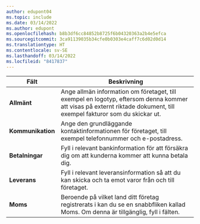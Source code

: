 ```yaml
---
author: edupont04
ms.topic: include
ms.date: 03/14/2022
ms.author: edupont
ms.openlocfilehash: b8b3df6cc84852b8725f6b04320363a2b4e5efca
ms.sourcegitcommit: 3ca91139035b34cfe0b0303e4caff7c6d02d0d14
ms.translationtype: HT
ms.contentlocale: sv-SE
ms.lasthandoff: 03/14/2022
ms.locfileid: "8417837"
---
```

|Fält|Beskrivning|  
|-------------|---------------------------------------|  
|**Allmänt**|Ange allmän information om företaget, till exempel en logotyp, eftersom denna kommer att visas på externt riktade dokument, till exempel fakturor som du skickar ut. |  
|**Kommunikation**|Ange den grundläggande kontaktinformationen för företaget, till exempel telefonnummer och e-postadress.|  
|**Betalningar**| Fyll i relevant bankinformation för att försäkra dig om att kunderna kommer att kunna betala dig.|  
|**Leverans**|Fyll i relevant leveransinformation så att du kan skicka och ta emot varor från och till företaget.|  
|**Moms**|Beroende på vilket land ditt företag registrerats i kan du se en snabbfliken kallad Moms. Om denna är tillgänglig, fyll i fälten.|  
